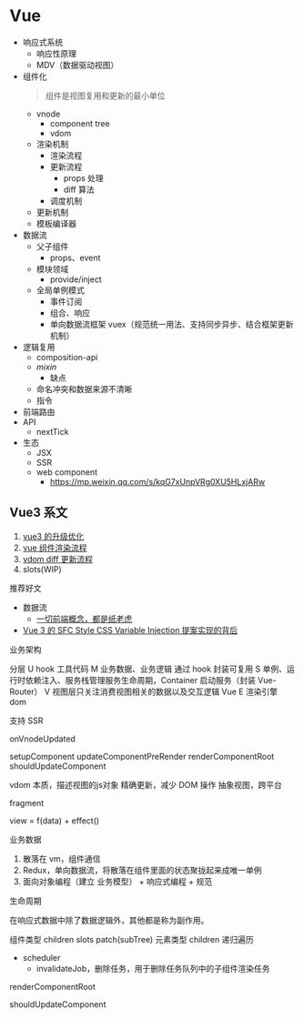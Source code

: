 # Vue

- 响应式系统
  - 响应性原理
  - MDV（数据驱动视图）
- 组件化
  > 组件是视图复用和更新的最小单位
  - vnode
    - component tree
    - vdom
  - 渲染机制
    - 渲染流程
    - 更新流程
      - props 处理
      - diff 算法
    - 调度机制
  - 更新机制
  - 模板编译器
- 数据流
  - 父子组件
    - props、event
  - 模块领域
    - provide/inject
  - 全局单例模式  
    - 事件订阅
    - 组合、响应
    - 单向数据流框架 vuex（规范统一用法、支持同步异步、结合框架更新机制）
- 逻辑复用
  - composition-api
  - *mixin*
    - 缺点
  - 命名冲突和数据来源不清晰
  - 指令
- 前端路由
- API
  - nextTick
- 生态
  - JSX
  - SSR
  - web component
    - https://mp.weixin.qq.com/s/kqG7xUnpVRg0XU5HLxjARw

## Vue3 系文

1. [vue3 的升级优化](./1.vue3的升级优化.md)
2. [vue 组件渲染流程](./vue%20组件渲染流程.md)
3. [vdom diff 更新流程](./vdom%20diff%20更新流程.md)
4. slots(WIP)

推荐好文

- 数据流
  - [一切前端概念，都是纸老虎](https://mp.weixin.qq.com/s/oF-MJ39zh0-R65Q4vPX8Dw)
- [Vue 3 的 SFC Style CSS Variable Injection 提案实现的背后](https://mp.weixin.qq.com/s/N1AoRSuK00V5QoZr4TWWvQ)

业务架构

分层
U hook 工具代码
M 业务数据、业务逻辑 通过 hook 封装可复用
S 单例、运行时依赖注入、服务栈管理服务生命周期，Container 启动服务（封装 Vue-Router）
V 视图层只关注消费视图相关的数据以及交互逻辑 Vue
E 渲染引擎 dom

支持 SSR


onVnodeUpdated





setupComponent
updateComponentPreRender
renderComponentRoot 
shouldUpdateComponent

vdom
本质，描述视图的js对象
精确更新，减少 DOM 操作
抽象视图，跨平台






fragment

view = f(data) + effect()

业务数据
1. 散落在 vm，组件通信
2. Redux，单向数据流，将散落在组件里面的状态聚拢起来成唯一单例
3. 面向对象编程（建立 业务模型） + 响应式编程 + 规范


生命周期

在响应式数据中除了数据逻辑外，其他都是称为副作用。





组件类型 children slots patch(subTree)
元素类型 children 递归遍历

- scheduler
  - invalidateJob，删除任务，用于删除任务队列中的子组件渲染任务


renderComponentRoot

shouldUpdateComponent
